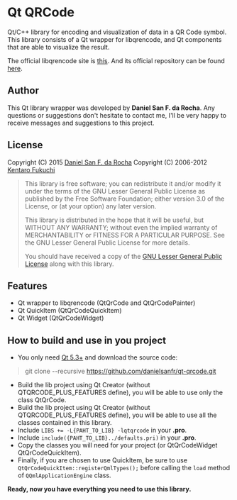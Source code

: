 # Qt QRCode
Qt/C++ library for encoding and visualization of data in a QR Code symbol. This library consists of a Qt wrapper for libqrencode, and Qt components that are able to visualize the result.

The official libqrencode site is [this](http://fukuchi.org/works/qrencode/). And its official repository can be found [here](https://github.com/fukuchi/libqrencode).

## Author

This Qt library wrapper was developed by **Daniel San F. da Rocha**. Any questions or suggestions don't hesitate to contact me, I'll be very happy to receive messages and suggestions to this project.

## License

Copyright (C) 2015 [Daniel San F. da Rocha](http://www.danielsan.com.br)
Copyright (C) 2006-2012 [Kentaro Fukuchi](http://fukuchi.org/)

> This library is free software; you can redistribute it and/or modify it under the terms of the GNU Lesser General Public License as published by the Free Software Foundation; either version 3.0 of the License, or (at your option) any later version.
>
> This library is distributed in the hope that it will be useful, but WITHOUT ANY WARRANTY; without even the implied warranty of  MERCHANTABILITY or FITNESS FOR A PARTICULAR PURPOSE. See the GNU Lesser General Public License for more details.
>
> You should have received a copy of the [GNU Lesser General Public License](https://github.com/danielsanfr/qt-qrcode/blob/master/LICENSE) along with this library.

## Features

* Qt wrapper to libqrencode (QtQrCode and QtQrCodePainter)
* Qt QuickItem (QtQrCodeQuickItem)
* Qt Widget (QtQrCodeWidget)

## How to build and use in you project

* You only need [Qt 5.3+](https://www.qt.io/download/) and download the source code:

 > git clone --recursive https://github.com/danielsanfr/qt-qrcode.git

* Build the lib project using Qt Creator (without QTQRCODE_PLUS_FEATURES define), you will be able to use only the class QtQrCode.
* Build the lib project using Qt Creator (without QTQRCODE_PLUS_FEATURES define), you will be able to use all the classes contained in this library.
* Include `LIBS += -L{PAHT_TO_LIB} -lqtqrcode` in your **.pro**.
* Include `include({PAHT_TO_LIB}../defaults.pri)` in your **.pro**.
* Copy the classes you will need for your project (or QtQrCodeWidget QtQrCodeQuickItem).
* Finally, if you are chosen to use QuickItem, be sure to use `QtQrCodeQuickItem::registerQmlTypes();` before calling the `load` method of `QQmlApplicationEngine` class.

**Ready, now you have everything you need to use this library.**